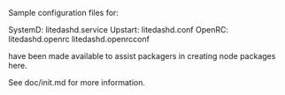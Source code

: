 Sample configuration files for:

SystemD: litedashd.service
Upstart: litedashd.conf
OpenRC:  litedashd.openrc
         litedashd.openrcconf

have been made available to assist packagers in creating node packages here.

See doc/init.md for more information.
